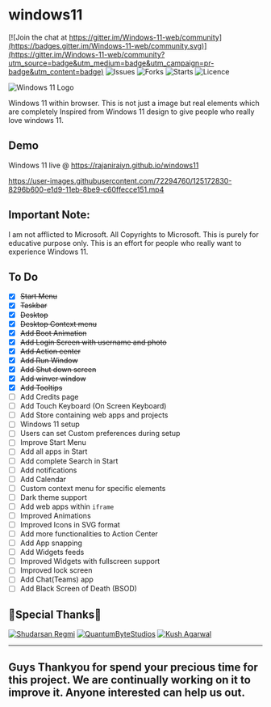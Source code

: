 
# windows11 
[![Join the chat at https://gitter.im/Windows-11-web/community](https://badges.gitter.im/Windows-11-web/community.svg)](https://gitter.im/Windows-11-web/community?utm_source=badge&utm_medium=badge&utm_campaign=pr-badge&utm_content=badge)  ![Issues](https://img.shields.io/github/issues/Rajaniraiyn/windows11) ![Forks](https://img.shields.io/github/forks/Rajaniraiyn/windows11) ![Starts](https://img.shields.io/github/stars/Rajaniraiyn/windows11) ![Licence](https://img.shields.io/github/license/Rajaniraiyn/windows11)

![Windows 11 Logo](https://upload.wikimedia.org/wikipedia/commons/e/e6/Windows_11_logo.svg)

Windows 11 within browser. This is not just a image but real elements which are completely Inspired from Windows 11 design to give people who really love windows 11.

## Demo
Windows 11 live @ https://rajaniraiyn.github.io/windows11

https://user-images.githubusercontent.com/72294760/125172830-8296b600-e1d9-11eb-8be9-c60ffecce151.mp4


## Important Note:
I am not afflicted to Microsoft. All Copyrights to Microsoft. This is purely for educative purpose only. This is an effort for people who really want to experience Windows 11.  

## To Do
 - [x] ~~Start Menu~~
 - [x] ~~Taskbar~~
 - [x] ~~Desktop~~
 - [x] ~~Desktop Context menu~~
 - [x] ~~Add Boot Animation~~
 - [x] ~~Add Login Screen with username and photo~~
 - [x] ~~Add Action center~~
 - [x] ~~Add Run Window~~
 - [x] ~~Add Shut down screen~~
 - [x] ~~Add winver window~~
 - [X] ~~Add Tooltips~~
 - [ ] Add Credits page
 - [ ] Add Touch Keyboard (On Screen Keyboard)
 - [ ] Add Store containing web apps and projects
 - [ ] Windows 11 setup
 - [ ] Users can set Custom preferences during setup
 - [ ] Improve Start Menu
 - [ ] Add all apps in Start
 - [ ] Add complete Search in Start
 - [ ] Add notifications
 - [ ] Add Calendar
 - [ ] Custom context menu for specific elements
 - [ ] Dark theme support
 - [ ] Add web apps within `iframe`
 - [ ] Improved Animations
 - [ ] Improved Icons in SVG format
 - [ ] Add more functionalities to Action Center
 - [ ] Add App snapping
 - [ ] Add Widgets feeds
 - [ ] Improved Widgets with fullscreen support
 - [ ] Improved lock screen
 - [ ] Add Chat(Teams) app
 - [ ] Add Black Screen of Death (BSOD)

## 🙏Special Thanks🙏 
[![Shudarsan Regmi](https://user-images.githubusercontent.com/72294760/124927550-639ef500-e01c-11eb-94c0-ceda2d06cbd9.png)](https://github.com/ShudarsanRegmi)
[![QuantumByteStudios](https://user-images.githubusercontent.com/72294760/125438563-dc0452e5-8f18-4da7-a19c-55c85811ec48.png)](https://github.com/QuantumByteStudios)
[![Kush Agarwal](https://user-images.githubusercontent.com/72294760/125594273-78ed0f2f-3301-4a1a-acac-b68be1a359d7.png)](https://github.com/Kushhhh-sh)

---
Guys Thankyou for spend your precious time for this project. We are continually working on it to improve it. Anyone interested can help us out.
---
